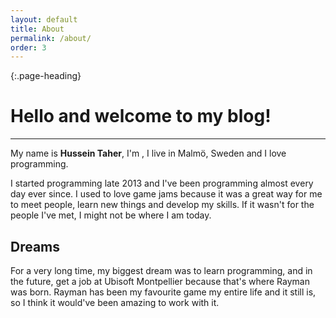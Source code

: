 ```yaml
---
layout: default
title: About
permalink: /about/
order: 3
---
```


{:.page-heading}
# Hello and welcome to my blog!
---

My name is **Hussein Taher**, I'm **<span id="myAge"></span>**, I live in Malmö, Sweden and I love programming.

I started programming late 2013 and I've been programming almost every day ever since.
I used to love game jams because it was a great way for me to meet people, learn new things and develop my skills.
If it wasn't for the people I've met, I might not be where I am today.

## Dreams

For a very long time, my biggest dream was to learn programming, and in the future, get a job at Ubisoft Montpellier because that's where Rayman was born.
Rayman has been my favourite game my entire life and it still is, so I think it would've been amazing to work with it.




<script type="text/javascript">
	function _calculateAge(birthday) { // birthday is a date
		var ageDifMs = Date.now() - birthday.getTime();
		var ageDate = new Date(ageDifMs); // miliseconds from epoch
		return Math.abs(ageDate.getUTCFullYear() - 1970);
	}
	document.getElementById("myAge").innerText = _calculateAge(new Date("1997-11-02"));
</script>
